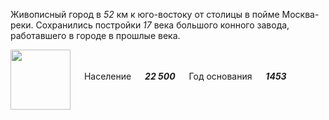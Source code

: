 <!--2021-10-27 00:46:01-->
Живописный город в *52* км к юго-востоку от столицы в пойме Москва-реки.
Сохранились постройки *17* века большого конного завода, работавшего в городе в прошлые века.

<img src="/posts/Места Подмосковья/Bronnitsy.png" align="middle" width="96px"> &emsp; 
Население &emsp; ***22 500*** &emsp;
Год основания &emsp; ***1453***